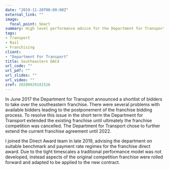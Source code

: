 ```yaml
---
date: "2019-11-20T00:00:00Z"
external_link: ""
image:
  focal_point: Smart
summary: High level performance advice for the Department for Transport.
tags:
- Transport
- Rail
- Franchising
client:
- "Department For Transport"
title: Southeastern DAC4
url_code: ""
url_pdf: ""
url_slides: ""
url_video: ""
zref: 20200929101526
---
```


In June 2017 the Department for Transport announced a shortlist of bidders to take over the southeastern franchise. There were several problems with available bidders leading to the postponement of the franchise bidding process. To resolve this issue in the short term the Department for Transport extended the existing franchise until ultimately the franchise competition was cancelled. The Department for Transport chose to further extend the current franchise agreement until 2022.

I joined the Direct Award team in late 2019, advising the department on suitable benchmark and payment rate regimes for the franchise direct award. Due to the tight timescales a traditional performance model was not developed, instead aspects of the original competition franchise were rolled forward and adapted to be applied to the new contract.
